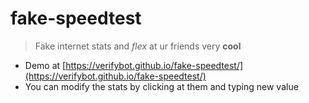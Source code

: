 # fake-speedtest
> Fake internet stats and *flex* at ur friends very **cool**
* Demo at [https://verifybot.github.io/fake-speedtest/](https://verifybot.github.io/fake-speedtest/)
* You can modify the stats by clicking at them and typing new value
